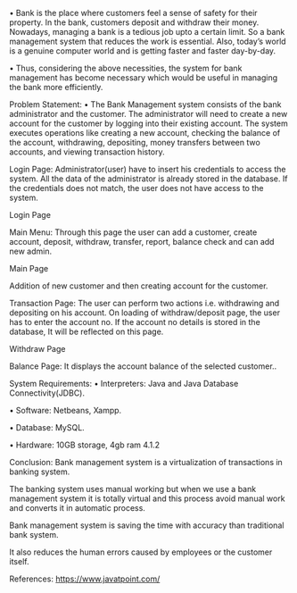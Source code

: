 • Bank is the place where customers feel a sense of safety for their property. In the bank, customers deposit and withdraw their money. Nowadays, managing a bank is a tedious job upto a certain limit. So a bank management system that reduces the work is essential. Also, today’s world is a genuine computer world and is getting faster and faster day-by-day.

• Thus, considering the above necessities, the system for bank management has become necessary which would be useful in managing the bank more efficiently.

Problem Statement:
• The Bank Management system consists of the bank administrator and the customer. The administrator will need to create a new account for the customer by logging into their existing account. The system executes operations like creating a new account, checking the balance of the account, withdrawing, depositing, money transfers between two accounts, and viewing transaction history.


Login Page: Administrator(user) have to insert his credentials to access the system. All the data of the administrator is already stored in the database. If the credentials does not match, the user does not have access to the system.

Login Page

Main Menu: Through this page the user can add a customer, create account, deposit, withdraw, transfer, report, balance check and can add new admin.

Main Page

Addition of new customer and then creating account for the customer.

Transaction Page: The user can perform two actions i.e. withdrawing and depositing on his account. On loading of withdraw/deposit page, the user has to enter the account no. If the account no details is stored in the database, It will be reflected on this page.

Withdraw Page

Balance Page: It displays the account balance of the selected customer..

System Requirements:
• Interpreters: Java and Java Database Connectivity(JDBC).

• Software: Netbeans, Xampp.

• Database: MySQL.

• Hardware: 10GB storage, 4gb ram 4.1.2

Conclusion:
Bank management system is a virtualization of transactions in banking system.

The banking system uses manual working but when we use a bank management system it is totally virtual and this process avoid manual work and converts it in automatic process.

Bank management system is saving the time with accuracy than traditional bank system.

It also reduces the human errors caused by employees or the customer itself.

References:
https://www.javatpoint.com/
